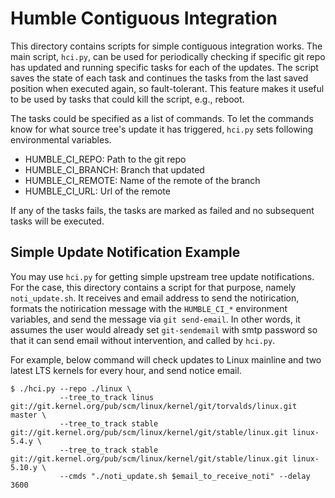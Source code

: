 Humble Contiguous Integration
=============================

This directory contains scripts for simple contiguous integration works.  The
main script, `hci.py`, can be used for periodically checking if specific git
repo has updated and running specific tasks for each of the updates.  The
script saves the state of each task and continues the tasks from the last saved
position when executed again, so fault-tolerant.  This feature makes it useful
to be used by tasks that could kill the script, e.g., reboot.

The tasks could be specified as a list of commands.  To let the commands know
for what source tree's update it has triggered, `hci.py` sets following
environmental variables.

- HUMBLE_CI_REPO: Path to the git repo
- HUMBLE_CI_BRANCH: Branch that updated
- HUMBLE_CI_REMOTE: Name of the remote of the branch
- HUMBLE_CI_URL: Url of the remote

If any of the tasks fails, the tasks are marked as failed and no subsequent
tasks will be executed.

Simple Update Notification Example
----------------------------------

You may use `hci.py` for getting simple upstream tree update notifications.
For the case, this directory contains a script for that purpose, namely
`noti_update.sh`.  It receives and email address to send the notirication,
formats the notirication message with the `HUMBLE_CI_*` environment variables,
and send the message via `git send-email`.  In other words, it assumes the user
would already set `git-sendemail` with smtp password so that it can send email
without intervention, and called by `hci.py`.

For example, below command will check updates to Linux mainline and two latest
LTS kernels for every hour, and send notice email.

    $ ./hci.py --repo ./linux \
               --tree_to_track linus git://git.kernel.org/pub/scm/linux/kernel/git/torvalds/linux.git master \
               --tree_to_track stable git://git.kernel.org/pub/scm/linux/kernel/git/stable/linux.git linux-5.4.y \
               --tree_to_track stable git://git.kernel.org/pub/scm/linux/kernel/git/stable/linux.git linux-5.10.y \
               --cmds "./noti_update.sh $email_to_receive_noti" --delay 3600
